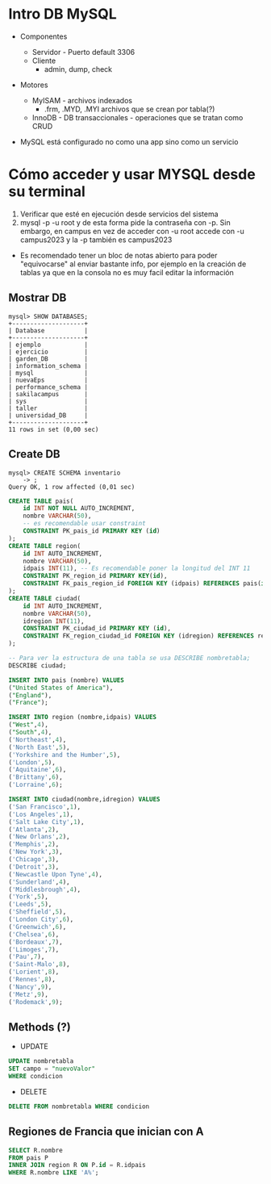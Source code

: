 # Intro DB MySQL

+ Componentes
    + Servidor - Puerto default 3306
    + Cliente
        + admin, dump, check
+ Motores
    + MyISAM - archivos indexados
        + .frm, .MYD, .MYI archivos que se crean por tabla(?)
    + InnoDB - DB transaccionales - operaciones que se tratan como CRUD

+ MySQL está configurado no como una app sino como un servicio
# Cómo acceder y usar MYSQL desde su terminal
1. Verificar que esté en ejecución desde servicios del sistema
1. mysql -p -u root y de esta forma pide la contraseña con -p. Sin embargo, en campus en vez de acceder con -u root accede con -u campus2023 y la -p también es campus2023

+ Es recomendado tener un bloc de notas abierto para poder "equivocarse" al enviar bastante info, por ejemplo en la creación de tablas ya que en la consola no es muy facil editar la información

## Mostrar DB
```
mysql> SHOW DATABASES;
+--------------------+
| Database           |
+--------------------+
| ejemplo            |
| ejercicio          |
| garden_DB          |
| information_schema |
| mysql              |
| nuevaEps           |
| performance_schema |
| sakilacampus       |
| sys                |
| taller             |
| universidad_DB     |
+--------------------+
11 rows in set (0,00 sec)
```

## Create DB
```
mysql> CREATE SCHEMA inventario
    -> ;
Query OK, 1 row affected (0,01 sec)
```
```SQL
CREATE TABLE pais(
    id INT NOT NULL AUTO_INCREMENT,
    nombre VARCHAR(50),
    -- es recomendable usar constraint 
    CONSTRAINT PK_pais_id PRIMARY KEY (id)
);
CREATE TABLE region(
    id INT AUTO_INCREMENT,
    nombre VARCHAR(50),
    idpais INT(11), -- Es recomendable poner la longitud del INT 11
    CONSTRAINT PK_region_id PRIMARY KEY(id),
    CONSTRAINT FK_pais_region_id FOREIGN KEY (idpais) REFERENCES pais(id)-- equivale a FOREIGN KEY (idpais) REFERENCES pais(id)
);
CREATE TABLE ciudad(
    id INT AUTO_INCREMENT,
    nombre VARCHAR(50),
    idregion INT(11),
    CONSTRAINT PK_ciudad_id PRIMARY KEY (id),
    CONSTRAINT FK_region_ciudad_id FOREIGN KEY (idregion) REFERENCES region(id)
);

-- Para ver la estructura de una tabla se usa DESCRIBE nombretabla;
DESCRIBE ciudad;

INSERT INTO pais (nombre) VALUES
("United States of America"),
("England"),
("France");

INSERT INTO region (nombre,idpais) VALUES
("West",4),
("South",4),
('Northeast',4),
('North East',5),
('Yorkshire and the Humber',5),
('London',5),
('Aquitaine',6),
('Brittany',6),
('Lorraine',6);

INSERT INTO ciudad(nombre,idregion) VALUES
('San Francisco',1),
('Los Angeles',1),
('Salt Lake City',1),
('Atlanta',2),
('New Orlans',2),
('Memphis',2),
('New York',3),
('Chicago',3),
('Detroit',3),
('Newcastle Upon Tyne',4),
('Sunderland',4),
('Middlesbrough',4),
('York',5),
('Leeds',5),
('Sheffield',5),
('London City',6),
('Greenwich',6),
('Chelsea',6),
('Bordeaux',7),
('Limoges',7),
('Pau',7),
('Saint-Malo',8),
('Lorient',8),
('Rennes',8),
('Nancy',9),
('Metz',9),
('Rodemack',9);
```

## Methods (?)
+ UPDATE
```SQL
UPDATE nombretabla
SET campo = "nuevoValor"
WHERE condicion
```
+ DELETE 
```SQL
DELETE FROM nombretabla WHERE condicion
```

## Regiones de Francia que inician con A
```SQL
SELECT R.nombre
FROM pais P 
INNER JOIN region R ON P.id = R.idpais
WHERE R.nombre LIKE 'A%';
```